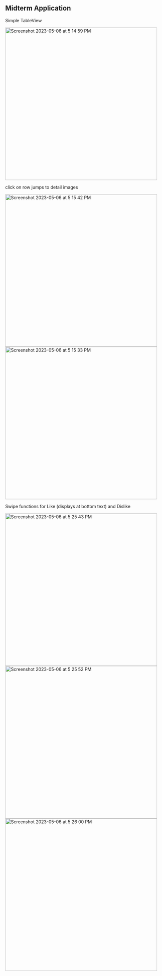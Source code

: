 ## Midterm Application 

Simple TableView


<img width="484" alt="Screenshot 2023-05-06 at 5 14 59 PM" src="https://user-images.githubusercontent.com/72897104/236615545-a29e2a63-234b-4193-931e-dbd764b4cd60.png">


click on row jumps to detail images

<img width="484" alt="Screenshot 2023-05-06 at 5 15 42 PM" src="https://user-images.githubusercontent.com/72897104/236615609-f20d96b0-3ed3-4035-8b0f-a94a7757aba1.png">

<img width="484" alt="Screenshot 2023-05-06 at 5 15 33 PM" src="https://user-images.githubusercontent.com/72897104/236615614-8f376409-e2f3-4778-b911-53d5a0bced95.png">


Swipe functions for Like (displays at bottom text) and Dislike

<img width="484" alt="Screenshot 2023-05-06 at 5 25 43 PM" src="https://user-images.githubusercontent.com/72897104/236615710-cf605803-d919-4e5a-ac64-204c57299917.png">

<img width="484" alt="Screenshot 2023-05-06 at 5 25 52 PM" src="https://user-images.githubusercontent.com/72897104/236615713-ad6cc5c7-58cf-412c-90a3-9e91ae621d7c.png">

<img width="484" alt="Screenshot 2023-05-06 at 5 26 00 PM" src="https://user-images.githubusercontent.com/72897104/236615716-adf3469a-0ffc-49a3-9f2e-6233328960ab.png">
